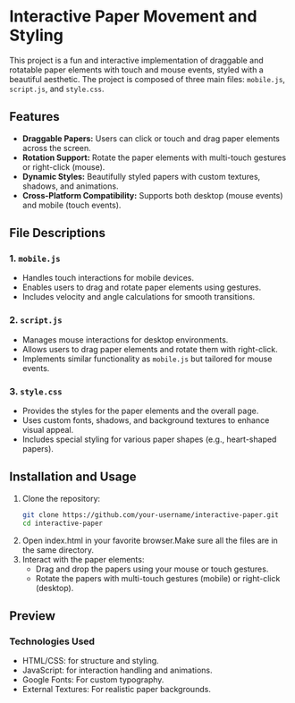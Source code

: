 # Interactive Paper Movement and Styling

This project is a fun and interactive implementation of draggable and rotatable paper elements with touch and mouse events, styled with a beautiful aesthetic. The project is composed of three main files: `mobile.js`, `script.js`, and `style.css`.

## Features

- **Draggable Papers:** Users can click or touch and drag paper elements across the screen.
- **Rotation Support:** Rotate the paper elements with multi-touch gestures or right-click (mouse).
- **Dynamic Styles:** Beautifully styled papers with custom textures, shadows, and animations.
- **Cross-Platform Compatibility:** Supports both desktop (mouse events) and mobile (touch events).

## File Descriptions

### 1. `mobile.js`
- Handles touch interactions for mobile devices.
- Enables users to drag and rotate paper elements using gestures.
- Includes velocity and angle calculations for smooth transitions.

### 2. `script.js`
- Manages mouse interactions for desktop environments.
- Allows users to drag paper elements and rotate them with right-click.
- Implements similar functionality as `mobile.js` but tailored for mouse events.

### 3. `style.css`
- Provides the styles for the paper elements and the overall page.
- Uses custom fonts, shadows, and background textures to enhance visual appeal.
- Includes special styling for various paper shapes (e.g., heart-shaped papers).

## Installation and Usage

1. Clone the repository:
   ```bash
   git clone https://github.com/your-username/interactive-paper.git
   cd interactive-paper
   ```
2. Open index.html in your favorite browser.Make sure all the files are in the same directory.
3. Interact with the paper elements:
   - Drag and drop the papers using your mouse or touch gestures.
   - Rotate the papers with multi-touch gestures (mobile) or right-click (desktop).

## Preview
### Technologies Used
- HTML/CSS: for structure and styling.
- JavaScript: for interaction handling and animations.
- Google Fonts: For custom typography.
- External Textures: For realistic paper backgrounds.
